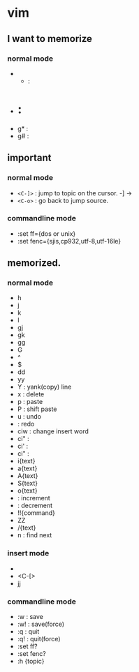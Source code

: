# vim

## I want to memorize
<!-- I want to memorize this spell. -->

### normal mode
- * :
- # :
- g\* :
- g# : 


## important
<!-- 
This spell is important but use only occasionally, 
 so you don't have to memorize
-->
### normal mode
- `<C-]>` : jump to topic on the cursor. -] ->
- `<C-o>` : go back to jump source.

### commandline mode
- :set ff={dos or unix}
- :set fenc={sjis,cp932,utf-8,utf-16le}

## memorized.
<!-- I've memorized the spell! I won't forget it!! -->

### normal mode

- h  
- j 
- k
- l
- gj
- gk
- gg
- G
- ^
- $
- dd
- yy
- Y : yank(copy) line
- x : delete
- p : paste
- P : shift paste
- u : undo
- <C-r> : redo
- ciw : change insert word
- ci" :
- ci' :
- ci" :
- i{text}<Esc>
- a{text}<Esc>
- A{text}<Esc>
- S{text}<Esc>
- o{text}<Esc>
- <C-a> : increment
- <C-x> : decrement
- !!{command}
- ZZ
- /{text}
- n : find next

### insert mode
- <Esc>
- <C-[>
- jj 

### commandline mode
- :w<CR> : save
- :w!<CR> : save(force)
- :q<CR> : quit
- :q!<CR> : quit(force)
- :set ff?<CR>
- :set fenc?<CR>
- :h {topic}<CR>

